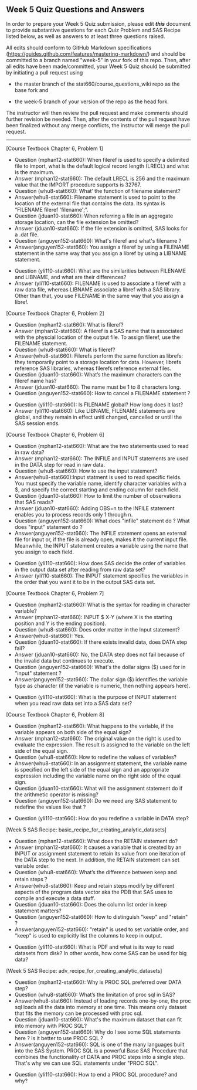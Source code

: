 
## Week 5 Quiz Questions and Answers

In order to prepare your Week 5 Quiz submission, please edit ***this*** document to provide substantive questions for each Quiz Problem and SAS Recipe listed below, as well as answers to at least three questions raised.

All edits should conform to GitHub Markdown specifications (https://guides.github.com/features/mastering-markdown/) and should be committed to a branch named "week-5" in your fork of this repo. Then, after all edits have been made/committed, your Week 5 Quiz should be submitted by initiating a pull request using

- the master branch of the stat660/course_questions_wiki repo as the base fork and

- the week-5 branch of your version of the repo as the head fork.

The instructor will then review the pull request and make comments should further revision be needed. Then, after the contents of the pull request have been finalized without any merge conflicts, the instructor will merge the pull request.



********************************************************************************



[Course Textbook Chapter 6, Problem 1]
- Question (mphan12-stat660): When fileref is used to specify a delimited file to import, what is the default logical record length (LRECL) and what is the maximum.
- Answer (mphan12-stat660): The default LRECL is 256 and the maximum value that the IMPORT procedure supports is 32767.
- Question (whu8-stat660): What’ the function of filename statement?
- Answer(whu8-stat660): Filename statement is used to point to the location of the external file that contains the data. Its syntax is “FILENAME fileref 'filename';”.
- Question (jduan10-stat660): When referring a file in an aggregate storage location, can the file extension be omitted?
- Answer (jduan10-stat660): If the file extension is omitted, SAS looks for a .dat file.
- Question (anguyen152-stat660): What's fileref and what's filename ? 
- Answer(anguyen152-stat660): You assign a fileref by using a FILENAME statement in the same way that you assign a libref by using a LIBNAME statement.
* Question (yli110-stat660): What are the similarities between FILENAME and LIBNAME, and what are their differences?
* Answer (yli110-stat660): FILENAME is used to associate a fileref with a raw data file, whereas LIBNAME associate a libref with a SAS library. Other than that, you use FILENAME in the same way that you assign a libref.



[Course Textbook Chapter 6, Problem 2]
- Question (mphan12-stat660): What is fileref?
- Answer (mphan12-stat660): A fileref is a SAS name that is associated with the physcial location of the output file. To assign fileref, use the FILENAME statement.
- Question (whu8-stat660): What is fileref?
- Answer(whu8-stat660): Filerefs perform the same function as librefs: they temporarily point to a storage location for data. However, librefs reference SAS libraries, whereas filerefs reference external files.
- Question (jduan10-stat660): What’s the maximum characters can the fileref name has?
- Answer (jduan10-stat660): The name must be 1 to 8 characters long.
- Question (anguyen152-stat660): How to cancel a FILENAME statement ? 
* Question (yli110-stat660): Is FILENAME global? How long does it last?
* Answer (yli110-stat660): Like LIBNAME, FILENAME statements are global, and they remain in effect unitl changed, cancelled or untill the SAS session ends.



[Course Textbook Chapter 6, Problem 6]
- Question (mphan12-stat660): What are the two statements used to read in raw data?
- Answer (mphan12-stat660): The INFILE and INPUT statements are used in the DATA step for read in raw data.
- Question (whu8-stat660): How to use the input statement?
- Answer(whu8-stat660):Input statment is used to read specific fields. You must specify the variable name, identify character variables with a $, and specify the correct starting and ending column for each field. 
- Question (jduan10-stat660): How to limit the number of observations that SAS reads?
- Answer (jduan10-stat660): Adding OBS=n to the INFILE statement enables you to process records only 1 through n.
- Question (anguyen152-stat660): What does "infile" statement do ? What does "input" statement do ? 
- Answer(anguyen152-stat660):  The INFILE statement opens an external file for input or, if the file is already open, makes it the current input file. Meanwhile, the INPUT statement creates a variable using the name that you assign to each field. 
* Question (yli110-stat660): How does SAS decide the order of variables in the output data set after reading from raw data set?
* Answer (yli110-stat660): The INPUT statement specifies the variables in the order that you want it to be in the output SAS data set.



[Course Textbook Chapter 6, Problem 7]
- Question (mphan12-stat660): What is the syntax for reading in character variable?
- Answer (mphan12-stat660): INPUT <VARIABLE> $ X-Y (where X is the starting position and Y is the ending position).
- Question (whu8-stat660): Does order matter in the Input statement?
- Answer(whu8-stat660): Yes.
- Question (jduan10-stat660): If there exists invalid data, does DATA step fail?
- Answer (jduan10-stat660): No, the DATA step does not fail because of the invalid data but continues to execute.
- Question (anguyen152-stat660):  What's the dollar signs ($) used for in "input" statement ? 
- Answer(anguyen152-stat660): The dollar sign ($) identifies the variable type as character (if the variable is numeric, then nothing appears here).
* Question (yli110-stat660): What is the purpose of INPUT statement when you read raw data set into a SAS data set?



[Course Textbook Chapter 6, Problem 8]
- Question (mphan12-stat660): What happens to the variable, if the variable appears on both side of the equal sign?
- Answer (mphan12-stat660): The original value on the right is used to evaluate the expression. The result is assigned to the variable on the left side of the equal sign.
- Question (whu8-stat660): How to redefine the values of variables?
- Answer(whu8-stat660): In an assignment statement, the variable name is specified on the left side of the equal sign and an appropriate expression including the variable name on the right side of the equal sign.
- Question (jduan10-stat660): What will the assignment statement do if the arithmetic operator is missing?
- Question (anguyen152-stat660): Do we need any SAS statement to redefine the values like that ? 
* Question (yli110-stat660): How do you redefine a variable in DATA step?



[Week 5 SAS Recipe: basic_recipe_for_creating_analytic_datasets]
- Question (mphan12-stat660): What does the RETAIN statement do?
- Answer (mphan12-stat660): It causes a variable that is created by an INPUT or assignment statement to retain its value from one iteration of the DATA step to the next. In addition, the RETAIN statement can set variable order.
- Question (whu8-stat660): What’s the difference between keep and retain steps？
- Answer(whu8-stat660): Keep and retain steps modify by different aspects of the program data vector aka the PDB that SAS uses to compile and execute a data stuff.
- Question (jduan10-stat660): Does the column list order in keep statement matters?
- Question (anguyen152-stat660): How to distinguish "keep" and "retain" ? 
- Answer(anguyen152-stat660): "retain" is used to set variable order, and "keep" is used to explicitly list the columns to keep in output.
* Question (yli110-stat660): What is PDF and what is its way to read datasets from disk? In other words, how come SAS can be used for big data?



[Week 5 SAS Recipe: adv_recipe_for_creating_analytic_datasets]
- Question (mphan12-stat660): Why is PROC SQL preferred over DATA step?
- Question (whu8-stat660): What’s the limitation of proc sql in SAS?
- Answer(whu8-stat660): Instead of loading records one-by-one, the proc sql loads all the data into memory at one time. This means only dataset that fits the memory can be processed with proc sql.
- Question (jduan10-stat660): What's the maximum dataset that can fit into memory with PROC SQL?
- Question (anguyen152-stat660): Why do I see some SQL statements here ? Is it better to use PROC SQL ? 
- Answer(anguyen152-stat660): SQL is one of the many languages built into the SAS System. PROC SQL is a powerful Base SAS Procedure that combines the functionality of DATA and PROC steps into a single step. That's why we can use SQL statements under "PROC SQL". 
* Question (yli110-stat660): How to end a PROC SQL procedure? and why?


